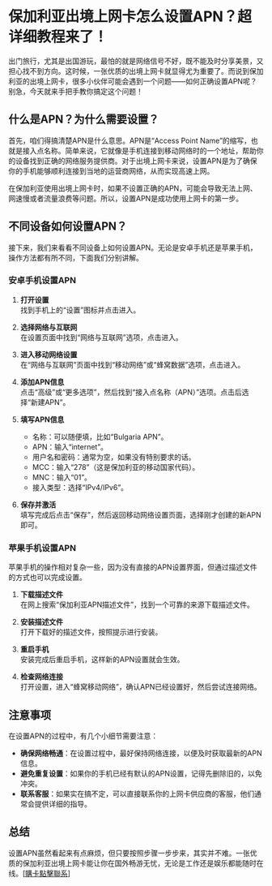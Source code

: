 # 保加利亚出境上网卡怎么设置APN？超详细教程来了！

出门旅行，尤其是出国游玩，最怕的就是网络信号不好，既不能及时分享美景，又担心找不到方向。这时候，一张优质的出境上网卡就显得尤为重要了。而说到保加利亚的出境上网卡，很多小伙伴可能会遇到一个问题——如何正确设置APN呢？别急，今天就来手把手教你搞定这个问题！

## 什么是APN？为什么需要设置？

首先，咱们得搞清楚APN是什么意思。APN是“Access Point Name”的缩写，也就是接入点名称。简单来说，它就像是手机连接到移动网络时的一个地址，帮助你的设备找到正确的网络服务提供商。对于出境上网卡来说，设置APN是为了确保你的手机能够顺利连接到当地的运营商网络，从而实现高速上网。

在保加利亚使用出境上网卡时，如果不设置正确的APN，可能会导致无法上网、网速慢或者流量浪费等问题。所以，设置APN是成功使用上网卡的第一步。

## 不同设备如何设置APN？

接下来，我们来看看不同设备上如何设置APN。无论是安卓手机还是苹果手机，操作方法都有所不同，下面我们分别讲解。

### 安卓手机设置APN

1. **打开设置**  
   找到手机上的“设置”图标并点击进入。

2. **选择网络与互联网**  
   在设置页面中找到“网络与互联网”选项，点击进入。

3. **进入移动网络设置**  
   在“网络与互联网”页面中找到“移动网络”或“蜂窝数据”选项，点击进入。

4. **添加APN信息**  
   点击“高级”或“更多选项”，然后找到“接入点名称（APN）”选项。点击后选择“新建APN”。

5. **填写APN信息**  
   - 名称：可以随便填，比如“Bulgaria APN”。
   - APN：输入“internet”。
   - 用户名和密码：通常为空，如果没有特别要求的话。
   - MCC：输入“278”（这是保加利亚的移动国家代码）。
   - MNC：输入“01”。
   - 接入类型：选择“IPv4/IPv6”。

6. **保存并激活**  
   填写完成后点击“保存”，然后返回移动网络设置页面，选择刚才创建的新APN即可。

### 苹果手机设置APN

苹果手机的操作相对复杂一些，因为没有直接的APN设置界面，但通过描述文件的方式也可以完成设置。

1. **下载描述文件**  
   在网上搜索“保加利亚APN描述文件”，找到一个可靠的来源下载描述文件。

2. **安装描述文件**  
   打开下载好的描述文件，按照提示进行安装。

3. **重启手机**  
   安装完成后重启手机，这样新的APN设置就会生效。

4. **检查网络连接**  
   打开设置，进入“蜂窝移动网络”，确认APN已经设置好，然后尝试连接网络。

## 注意事项

在设置APN的过程中，有几个小细节需要注意：

- **确保网络畅通**：在设置过程中，最好保持网络连接，以便及时获取最新的APN信息。
- **避免重复设置**：如果你的手机已经有默认的APN设置，记得先删除旧的，以免冲突。
- **联系客服**：如果实在搞不定，可以直接联系你的上网卡供应商的客服，他们通常会提供详细的指导。

## 总结

设置APN虽然看起来有点麻烦，但只要按照步骤一步步来，其实并不难。一张优质的保加利亚出境上网卡能让你在国外畅游无忧，无论是工作还是娱乐都能随时在线。[[購卡點擊聯系](https://t.me/s/esim1088)]